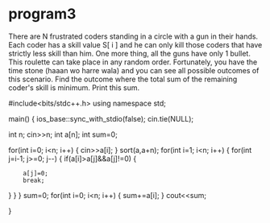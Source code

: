 # program3
There are N frustrated coders standing in a circle with a gun in their hands. Each coder
has a skill value S[ i ] and he can only kill those coders that have strictly less skill than
him. One more thing, all the guns have only 1 bullet. This roulette can take place in
any random order. Fortunately, you have the time stone (haaan wo harre wala) and
you can see all possible outcomes of this scenario. Find the outcome where the total
sum of the remaining coder's skill is minimum. Print this sum.


#include<bits/stdc++.h>
using namespace std;

main()
{
ios_base::sync_with_stdio(false);
cin.tie(NULL);

int n;
cin>>n;
int a[n];
int sum=0;

for(int i=0; i<n; i++)
{
	cin>>a[i];
}
sort(a,a+n);
for(int i=1; i<n; i++)
{
  for(int j=i-1; j>=0; j--)
  {
  	if(a[i]>a[j]&&a[j]!=0)
	{

		a[j]=0;
		break;
}
}
}
sum=0;
for(int i=0; i<n; i++)
{
	sum+=a[i];
}
cout<<sum;

}

